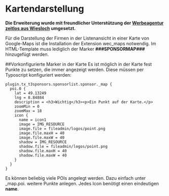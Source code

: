 # Kartendarstellung

**Die Erweiterung wurde mit freundlicher Unterstützung der [Werbeagentur zeitlos aus Wiesloch](http://www.zeitlos.cc/) umgesetzt.**

Für die Darstellung der Firmen in der Listenansicht in einer Karte von Google-Maps ist die Installation der Extension wec_maps notwendig. Im HTML-Template muss lediglich der Marker **###SPONSORMAP###** hinzugefügt werden.

##Vorkonfigurierte Marker in der Karte
Es ist möglich in der Karte fest Punkte zu setzen, die immer angezeigt werden. Diese müssen per Typoscript konfiguriert werden:

```
plugin.tx_t3sponsors.sponsorlist.sponsor._map {
  poi.0 {
    lat = 49.13249
    lng = 8.84884
    description = <h3>Wichtig</h3><p>Ein Punkt auf der Karte.</p>
    zoomMin = 0
    zoomMax = 18
    icon {
      name = icon1
      image = IMG_RESOURCE
      image.file = fileadmin/logos/point.png
      image.file.maxH = 40
      image.file.maxW = 40
      shadow = IMG_RESOURCE
      shadow.file = fileadmin/logos/point.png
      shadow.file.maxH = 40
      shadow.file.maxW = 40
    }
  }
}
```
Es können beliebig viele POIs angelegt werden. Dazu einfach unter _map.poi. weitere Punkte anlegen. Jedes Icon benötigt einen eindeutigen **name**.
